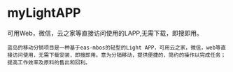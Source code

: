 # myLightAPP
可用Web，微信，云之家等直接访问使用的LAPP,无需下载，即搜即用。

    蓝岛的移动分销项目是一种基于eas-mbos的轻型的Light APP，可用云之家，微信，web等直接访问使用，无需下载安装，即搜即用。意为分销移动，提供便捷的，简约的操作以完成任务；提高工作效率及原料的售出和回利。
